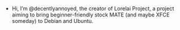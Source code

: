 - Hi, I’m @decentlyannoyed, the creator of Lorelai Project, a project aiming to bring beginner-friendly stock MATE (and maybe XFCE someday) to Debian and Ubuntu.
<!---
decentlyannoyed/decentlyannoyed is a ✨ special ✨ repository because its `README.md` (this file) appears on your GitHub profile.
You can click the Preview link to take a look at your changes.
--->
